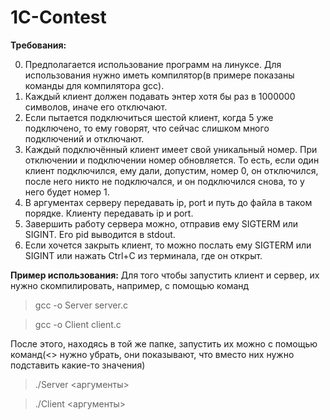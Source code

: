 # 1C-Contest
**Требования:**

0. Предполагается использование программ на линуксе. Для использования нужно иметь компилятор(в примере показаны команды для компилятора gcc).
1. Каждый клиент должен подавать энтер хотя бы раз в 1000000 символов, иначе его отключают.
2. Если пытается подключиться шестой клиент, когда 5 уже подключено, то ему говорят, что сейчас слишком много подключений и отключают.
3. Каждый подключённый клиент имеет свой уникальный номер. При отключении и подключении номер обновляется.
   То есть, если  один клиент подключился, ему дали, допустим, номер 0, он отключился, после него никто не подключался, и он подключился снова, то у него будет номер 1.
4. В аргументах серверу передавать ip, port и путь до файла в таком порядке. Клиенту передавать ip и port.
5. Завершить работу сервера можно, отправив ему SIGTERM или SIGINT. Его pid выводится в stdout.
6. Если хочется закрыть клиент, то можно послать ему SIGTERM или SIGINT или нажать Ctrl+C из терминала, где он открыт.

**Пример использования:**
Для того чтобы запустить клиент и сервер, их нужно скомпилировать, например, с помощью команд
> gcc -o Server server.c

> gcc -o Client client.c

После этого, находясь в той же папке, запустить их можно с помощью команд(<> нужно убрать, они показывают, что вместо них нужно подставить какие-то значения)
> ./Server <аргументы>

> ./Client <аргументы>
